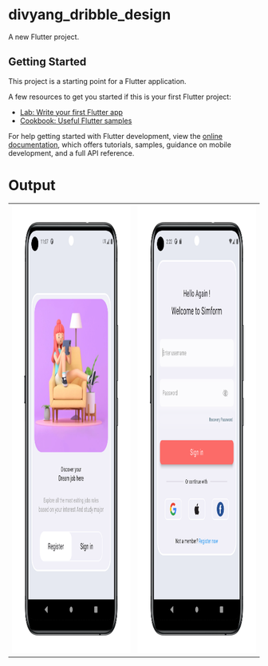 # divyang_dribble_design

A new Flutter project.

## Getting Started

This project is a starting point for a Flutter application.

A few resources to get you started if this is your first Flutter project:

- [Lab: Write your first Flutter app](https://docs.flutter.dev/get-started/codelab)
- [Cookbook: Useful Flutter samples](https://docs.flutter.dev/cookbook)

For help getting started with Flutter development, view the
[online documentation](https://docs.flutter.dev/), which offers tutorials,
samples, guidance on mobile development, and a full API reference.

# Output 

<table>
<tr>

<td><img src="assets/register.PNG" width="500" height="900"> </td>
<td><img src="assets/signin.PNG" width="500" height="900"></td>
</tr>
</table>
